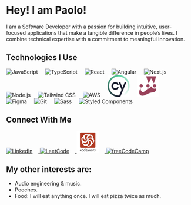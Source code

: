 # Hey! I am Paolo!

I am a Software Developer with a passion for building intuitive, user-focused applications that make a tangible difference in people’s lives. 
I combine technical expertise with a commitment to meaningful innovation.

## Technologies I Use

<p align="left">
  <img src="https://cdn.jsdelivr.net/gh/devicons/devicon/icons/javascript/javascript-original.svg" alt="JavaScript" width="60" height="60" style="margin-right: 1rem;"/>
  <img src="https://cdn.jsdelivr.net/gh/devicons/devicon/icons/typescript/typescript-original.svg" alt="TypeScript" width="60" height="60" style="margin-right: 1rem;"/>
  <img src="https://cdn.jsdelivr.net/gh/devicons/devicon/icons/react/react-original.svg" alt="React" width="60" height="60" style="margin-right: 1rem;"/>
  <img src="https://cdn.jsdelivr.net/gh/devicons/devicon/icons/angularjs/angularjs-original.svg" alt="Angular" width="60" height="60" style="margin-right: 1rem;"/>
  <img src="https://cdn.jsdelivr.net/gh/devicons/devicon/icons/nextjs/nextjs-original.svg" alt="Next.js" width="60" height="60" style="margin-right: 1rem;"/>
  <img src="https://cdn.jsdelivr.net/gh/devicons/devicon/icons/nodejs/nodejs-original.svg" alt="Node.js" width="60" height="60" style="margin-right: 1rem;"/>
  <img src="https://cdn.jsdelivr.net/gh/devicons/devicon/icons/tailwindcss/tailwindcss-original.svg" alt="Tailwind CSS" width="60" height="60" style="margin-right: 1rem;"/>
  <img src="https://upload.wikimedia.org/wikipedia/commons/9/93/Amazon_Web_Services_Logo.svg" alt="AWS" width="60" height="60" style="margin-right: 1rem;"/>
  <img src="img/cypress.png" alt="Cypress" width="60" height="60" style="margin-right: 1rem;"/>
  <img src="img/jest.png" alt="Jest" width="60" height="60" style="margin-right: 1rem;"/>
  <img src="https://cdn.jsdelivr.net/gh/devicons/devicon/icons/figma/figma-original.svg" alt="Figma" width="60" height="60" style="margin-right: 1rem;"/>
  <img src="https://cdn.jsdelivr.net/gh/devicons/devicon/icons/git/git-original.svg" alt="Git" width="60" height="60" style="margin-right: 1rem;"/>
  <img src="https://cdn.jsdelivr.net/gh/devicons/devicon/icons/sass/sass-original.svg" alt="Sass" width="60" height="60" style="margin-right: 1rem;"/>
  <img src="https://raw.githubusercontent.com/styled-components/brand/master/styled-components.png" alt="Styled Components" width="60" height="60" style="margin-right: 1rem;"/>
</p>

## Connect With Me

<p align="left">
  <a href="https://www.linkedin.com/in/paologhidoni/" target="_blank">
    <img src="https://cdn.jsdelivr.net/gh/devicons/devicon/icons/linkedin/linkedin-original.svg" alt="LinkedIn" width="60" height="60" style="margin-right: 1rem;"/>
  </a>
  <a href="https://leetcode.com/u/IamPaolo/" target="_blank">
    <img src="https://upload.wikimedia.org/wikipedia/commons/1/19/LeetCode_logo_black.png" alt="LeetCode" width="60" height="60" style="margin-right: 1rem;"/>
  </a>
  <a href="https://www.codewars.com/users/PaoloGhidoni" target="_blank">
    <img src="img/codewars.png" alt="Codewars" width="60" height="60" style="margin-right: 1rem;"/>
  </a>
  <a href="https://www.freecodecamp.org/paolo" target="_blank">
    <img src="https://cdn.jsdelivr.net/gh/edent/SuperTinyIcons/images/svg/freecodecamp.svg" alt="freeCodeCamp" width="60" height="60" style="margin-right: 1rem;"/>
  </a>
</p>

## My other interests are:

- Audio engineering & music.
- Pooches.
- Food: I will eat anything once. I will eat pizza twice as much.
